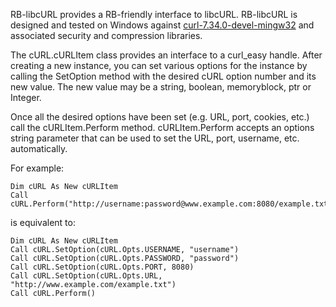 RB-libcURL provides a RB-friendly interface to libcURL. RB-libcURL is designed and tested on Windows against [curl-7.34.0-devel-mingw32](http://curl.haxx.se/gknw.net/7.34.0/dist-w32/curl-7.34.0-devel-mingw32.zip) and associated security and compression libraries.

The cURL.cURLItem class provides an interface to a curl_easy handle. After creating a new instance, you can set various options for the instance by calling the SetOption method with the desired cURL option number and its new value. The new value may be a string, boolean, memoryblock, ptr or Integer. 

Once all the desired options have been set (e.g. URL, port, cookies, etc.) call the cURLItem.Perform method. cURLItem.Perform accepts an options string parameter that can be used to set the URL, port, username, etc. automatically.

For example:

    Dim cURL As New cURLItem
    Call cURL.Perform("http://username:password@www.example.com:8080/example.txt")

is equivalent to:

    Dim cURL As New cURLItem
    Call cURL.SetOption(cURL.Opts.USERNAME, "username")
    Call cURL.SetOption(cURL.Opts.PASSWORD, "password")
    Call cURL.SetOption(cURL.Opts.PORT, 8080)
    Call cURL.SetOption(cURL.Opts.URL, "http://www.example.com/example.txt")
    Call cURL.Perform()
